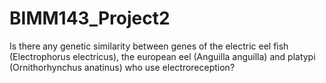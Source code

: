 # BIMM143_Project2
Is there any genetic similarity between genes of the electric eel fish (Electrophorus electricus), the european eel (Anguilla anguilla) and platypi (Ornithorhynchus anatinus) who use electroreception?
